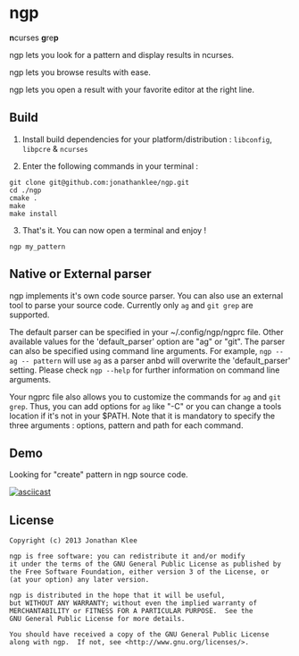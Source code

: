 ngp
===

**n**curses **g**re**p**

ngp lets you look for a pattern and display results in ncurses.

ngp lets you browse results with ease.

ngp lets you open a result with your favorite editor at the right line.

Build
------------

1. Install build dependencies for your platform/distribution : `libconfig`, `libpcre` & `ncurses`

2. Enter the following commands in your terminal :

```
git clone git@github.com:jonathanklee/ngp.git
cd ./ngp
cmake .
make
make install
```

3. That's it. You can now open a terminal and enjoy !

```
ngp my_pattern
```

Native or External parser
----------
ngp implements it's own code source parser. You can also use an external tool to parse your source code.
Currently only `ag` and `git grep` are supported.

The default parser can be specified in your ~/.config/ngp/ngprc file.
Other available values for the 'default_parser' option are "ag" or "git". The parser can also be specified using command line arguments.
For example, `ngp --ag -- pattern` will use `ag` as a parser anbd will overwrite the 'default_parser' setting.
Please check `ngp --help` for further information on command line arguments.

Your ngprc file also allows you to customize the commands for `ag` and `git grep`. Thus, you can add options for `ag` like "-C"
or you can change a tools location if it's not in your $PATH.
Note that it is mandatory to specify the three arguments : options, pattern and path for each command.

Demo
-------

Looking for "create" pattern in ngp source code.

[![asciicast](https://asciinema.org/a/2r4kmqt572knj5m271z6o7b0y.png)](https://asciinema.org/a/2r4kmqt572knj5m271z6o7b0y)

License
----
```
Copyright (c) 2013 Jonathan Klee

ngp is free software: you can redistribute it and/or modify
it under the terms of the GNU General Public License as published by
the Free Software Foundation, either version 3 of the License, or
(at your option) any later version.

ngp is distributed in the hope that it will be useful,
but WITHOUT ANY WARRANTY; without even the implied warranty of
MERCHANTABILITY or FITNESS FOR A PARTICULAR PURPOSE.  See the
GNU General Public License for more details.

You should have received a copy of the GNU General Public License
along with ngp.  If not, see <http://www.gnu.org/licenses/>.
```

